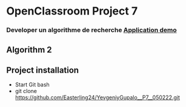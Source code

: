 # OpenClassroom Project 7

### Developer un algorithme de recherche [Application demo](https://easterling24.github.io/YevgeniyGupalo__P7__050222/)

## Algorithm 2

## Project installation

* Start Git bash
* git clone https://github.com/Easterling24/YevgeniyGupalo__P7__050222.git


